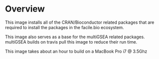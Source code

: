 # Overview

This image installs all of the CRAN/Bioconductor related packages that
are required to install the packages in the facile.bio ecosystem.

This image also serves as a base for the multiGSEA related packages.
multiGSEA builds on travis pull this image to reduce their run time.

This image takes about an hour to build on a MacBook Pro i7 @ 3.5Ghz

